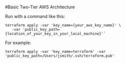 #Basic Two-Tier AWS Architecture

Run with a command like this:

```
terraform apply -var 'key_name={your_aws_key_name}' \
   -var 'public_key_path={location_of_your_key_in_your_local_machine}'` 
   ```

   For example:

   ```
   terraform apply -var 'key_name=terraform' -var 'public_key_path=/Users/jsmith/.ssh/terraform.pub'
   ```
